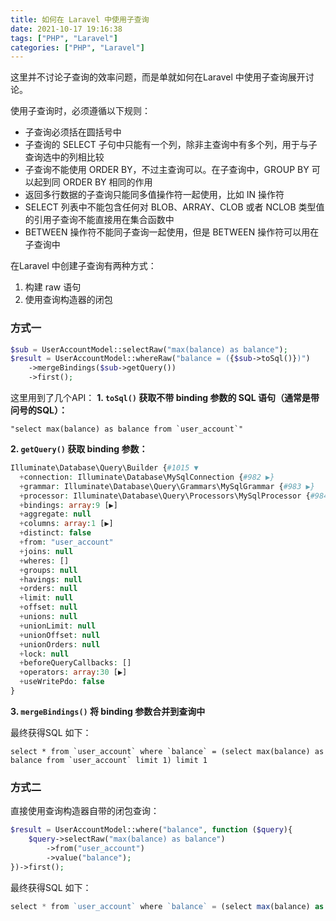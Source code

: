 ```yaml
---
title: 如何在 Laravel 中使用子查询
date: 2021-10-17 19:16:38
tags: ["PHP", "Laravel"]
categories: ["PHP", "Laravel"]
---
```


这里并不讨论子查询的效率问题，而是单就如何在Laravel 中使用子查询展开讨论。

<!-- more -->

使用子查询时，必须遵循以下规则：
* 子查询必须括在圆括号中
* 子查询的 SELECT 子句中只能有一个列，除非主查询中有多个列，用于与子查询选中的列相比较
* 子查询不能使用 ORDER BY，不过主查询可以。在子查询中，GROUP BY 可以起到同 ORDER BY 相同的作用
* 返回多行数据的子查询只能同多值操作符一起使用，比如 IN 操作符
* SELECT 列表中不能包含任何对 BLOB、ARRAY、CLOB 或者 NCLOB 类型值的引用子查询不能直接用在集合函数中
* BETWEEN 操作符不能同子查询一起使用，但是 BETWEEN 操作符可以用在子查询中

在Laravel 中创建子查询有两种方式：
1. 构建 raw 语句
2. 使用查询构造器的闭包

### 方式一
```php
$sub = UserAccountModel::selectRaw("max(balance) as balance");
$result = UserAccountModel::whereRaw("balance = ({$sub->toSql()})")
    ->mergeBindings($sub->getQuery())
    ->first();
```

这里用到了几个API：
**1. `toSql()` 获取不带 binding 参数的 SQL 语句（通常是带问号的SQL）：**
```
"select max(balance) as balance from `user_account`"
```

**2. `getQuery()` 获取 binding 参数：**
```php
Illuminate\Database\Query\Builder {#1015 ▼
  +connection: Illuminate\Database\MySqlConnection {#982 ▶}
  +grammar: Illuminate\Database\Query\Grammars\MySqlGrammar {#983 ▶}
  +processor: Illuminate\Database\Query\Processors\MySqlProcessor {#984}
  +bindings: array:9 [▶]
  +aggregate: null
  +columns: array:1 [▶]
  +distinct: false
  +from: "user_account"
  +joins: null
  +wheres: []
  +groups: null
  +havings: null
  +orders: null
  +limit: null
  +offset: null
  +unions: null
  +unionLimit: null
  +unionOffset: null
  +unionOrders: null
  +lock: null
  +beforeQueryCallbacks: []
  +operators: array:30 [▶]
  +useWritePdo: false
}
```

**3. `mergeBindings()` 将 binding 参数合并到查询中**

最终获得SQL 如下：
```
select * from `user_account` where `balance` = (select max(balance) as balance from `user_account` limit 1) limit 1
```

### 方式二
直接使用查询构造器自带的闭包查询：
```php
$result = UserAccountModel::where("balance", function ($query){
    $query->selectRaw("max(balance) as balance")
        ->from("user_account")
        ->value("balance");
})->first();
```

最终获得SQL 如下：
```php
select * from `user_account` where `balance` = (select max(balance) as balance from `user_account` limit 1) limit 1
```